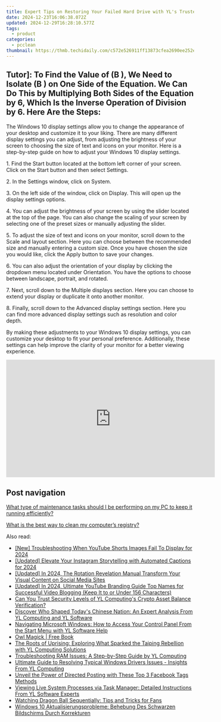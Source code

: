 ```yaml
---
title: Expert Tips on Restoring Your Failed Hard Drive with YL's Trusted Solutions
date: 2024-12-23T16:06:38.072Z
updated: 2024-12-29T16:28:10.577Z
tags:
  - product
categories:
  - pcclean
thumbnail: https://thmb.techidaily.com/c572e526911ff13873cfea2690ee252e9ff11a89ced90101624b46320eed1514.jpg
---
```


## Tutor]: To Find the Value of \(B \), We Need to Isolate \(B \) on One Side of the Equation. We Can Do This by Multiplying Both Sides of the Equation by 6, Which Is the Inverse Operation of Division by 6. Here Are the Steps:

The Windows 10 display settings allow you to change the appearance of your desktop and customize it to your liking. There are many different display settings you can adjust, from adjusting the brightness of your screen to choosing the size of text and icons on your monitor. Here is a step-by-step guide on how to adjust your Windows 10 display settings. 

1\. Find the Start button located at the bottom left corner of your screen. Click on the Start button and then select Settings.

2\. In the Settings window, click on System.

3\. On the left side of the window, click on Display. This will open up the display settings options. 

4\. You can adjust the brightness of your screen by using the slider located at the top of the page. You can also change the scaling of your screen by selecting one of the preset sizes or manually adjusting the slider.

5\. To adjust the size of text and icons on your monitor, scroll down to the Scale and layout section. Here you can choose between the recommended size and manually entering a custom size. Once you have chosen the size you would like, click the Apply button to save your changes.

6\. You can also adjust the orientation of your display by clicking the dropdown menu located under Orientation. You have the options to choose between landscape, portrait, and rotated.

7\. Next, scroll down to the Multiple displays section. Here you can choose to extend your display or duplicate it onto another monitor.

8\. Finally, scroll down to the Advanced display settings section. Here you can find more advanced display settings such as resolution and color depth. 

By making these adjustments to your Windows 10 display settings, you can customize your desktop to fit your personal preference. Additionally, these settings can help improve the clarity of your monitor for a better viewing experience.

<!-- affiliate ads begin -->
<iframe width="560" height="315" src="https://www.youtube.com/embed/P6Wfzj6YNDM?si=WRZQD9zCdQ1_tW1b" title="YouTube video player" frameborder="0" allow="accelerometer; autoplay; clipboard-write; encrypted-media; gyroscope; picture-in-picture; web-share" referrerpolicy="strict-origin-when-cross-origin" allowfullscreen></iframe>
<!-- affiliate ads end -->

## Post navigation

[What type of maintenance tasks should I be performing on my PC to keep it running efficiently?](https://tools.techidaily.com/pcclean/products/)

[What is the best way to clean my computer’s registry?](https://tools.techidaily.com/pcclean/products/)

<ins class="adsbygoogle"
     style="display:block"
     data-ad-format="autorelaxed"
     data-ad-client="ca-pub-7571918770474297"
     data-ad-slot="1223367746"></ins>

<ins class="adsbygoogle"
     style="display:block"
     data-ad-client="ca-pub-7571918770474297"
     data-ad-slot="8358498916"
     data-ad-format="auto"
     data-full-width-responsive="true"></ins>

<span class="atpl-alsoreadstyle">Also read:</span>
<div><ul>
<li><a href="https://youtube-lab.techidaily.com/roubleshooting-when-youtube-shorts-images-fail-to-display-for-2024/"><u>[New] Troubleshooting When YouTube Shorts Images Fail To Display for 2024</u></a></li>
<li><a href="https://instagram-clips.techidaily.com/updated-elevate-your-instagram-storytelling-with-automated-captions-for-2024/"><u>[Updated] Elevate Your Instagram Storytelling with Automated Captions for 2024</u></a></li>
<li><a href="https://instagram-video-recordings.techidaily.com/updated-in-2024-the-rotation-revelation-manual-transform-your-visual-content-on-social-media-sites/"><u>[Updated] In 2024, The Rotation Revelation Manual Transform Your Visual Content on Social Media Sites</u></a></li>
<li><a href="https://youtube-webster.techidaily.com/ed-in-2024-ultimate-youtube-branding-guide-top-names-for-successful-video-blogging-keep-it-to-or-under-156-characters/"><u>[Updated] In 2024, Ultimate YouTube Branding Guide Top Names for Successful Video Blogging (Keep It to or Under 156 Characters)</u></a></li>
<li><a href="https://win-updates.techidaily.com/can-you-trust-security-levels-of-yl-computings-crypto-asset-balance-verification/"><u>Can You Trust Security Levels of YL Computing's Crypto Asset Balance Verification?</u></a></li>
<li><a href="https://win-updates.techidaily.com/discover-who-shaped-todays-chinese-nation-an-expert-analysis-from-yl-computing-and-yl-software/"><u>Discover Who Shaped Today's Chinese Nation: An Expert Analysis From YL Computing and YL Software</u></a></li>
<li><a href="https://win-updates.techidaily.com/navigating-microsoft-windows-how-to-access-your-control-panel-from-the-start-menu-with-yl-software-help/"><u>Navigating Microsoft Windows: How to Access Your Control Panel From the Start Menu with YL Software Help</u></a></li>
<li><a href="https://novels-ebooks.techidaily.com/211166456-9780760388310-owl-magick/"><u>Owl Magick | Free Book</u></a></li>
<li><a href="https://win-updates.techidaily.com/the-roots-of-uprising-exploring-what-sparked-the-taiping-rebellion-with-yl-computing-solutions/"><u>The Roots of Uprising: Exploring What Sparked the Taiping Rebellion with YL Computing Solutions</u></a></li>
<li><a href="https://win-updates.techidaily.com/troubleshooting-ram-issues-a-step-by-step-guide-by-yl-computing/"><u>Troubleshooting RAM Issues: A Step-by-Step Guide by YL Computing</u></a></li>
<li><a href="https://win-updates.techidaily.com/ultimate-guide-to-resolving-typical-windows-drivers-issues-insights-from-yl-computing/"><u>Ultimate Guide to Resolving Typical Windows Drivers Issues - Insights From YL Computing</u></a></li>
<li><a href="https://facebook.techidaily.com/unveil-the-power-of-directed-posting-with-these-top-3-facebook-tags-methods/"><u>Unveil the Power of Directed Posting with These Top 3 Facebook Tags Methods</u></a></li>
<li><a href="https://win-updates.techidaily.com/viewing-live-system-processes-via-task-manager-detailed-instructions-from-yl-software-experts/"><u>Viewing Live System Processes via Task Manager: Detailed Instructions From YL Software Experts</u></a></li>
<li><a href="https://tech-recovery.techidaily.com/watching-dragon-ball-sequentially-tips-and-tricks-for-fans/"><u>Watching Dragon Ball Sequentially: Tips and Tricks for Fans</u></a></li>
<li><a href="https://win-info.techidaily.com/windows-10-aktualisierungsprobleme-behebung-des-schwarzen-bildschirms-durch-korrekturen/"><u>Windows 10 Aktualisierungsprobleme: Behebung Des Schwarzen Bildschirms Durch Korrekturen</u></a></li>
</ul></div>

